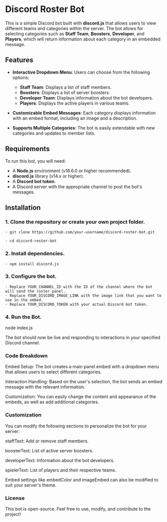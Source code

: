 # Discord Roster Bot

This is a simple Discord bot built with **discord.js** that allows users to view different teams and categories within the server. The bot allows for selecting categories such as **Staff Team**, **Boosters**, **Developer**, and **Players**, which will return information about each category in an embedded message.

## Features

- **Interactive Dropdown Menu**: Users can choose from the following options:
  - **Staff Team**: Displays a list of staff members.
  - **Boosters**: Displays a list of server boosters.
  - **Developer Team**: Displays information about the bot developers.
  - **Players**: Displays the active players in various teams.

- **Customizable Embed Messages**: Each category displays information with an embed format, including an image and a description.

- **Supports Multiple Categories**: The bot is easily extendable with new categories and updates to member lists.

## Requirements

To run this bot, you will need:

- A **Node.js** environment (v16.6.0 or higher recommended).
- **discord.js** library (v14.x or higher).
- A **Discord bot token**.
- A Discord server with the appropriate channel to post the bot's messages.

## Installation

### 1. Clone the repository or create your own project folder.

	· git clone https://github.com/your-username/discord-roster-bot.git

	· cd discord-roster-bot

### 2. Install dependencies.

	· npm install discord.js


### 3. Configure the bot.

	· Replace YOUR_CHANNEL_ID with the ID of the channel where the bot will send the roster panel.
	· Replace YOUR_DISCORD_IMAGE_LINK with the image link that you want to use in the embed.
	· Replace YOUR_DISCORD_TOKEN with your actual Discord bot token.

### 4. Run the Bot.

  node index.js

  
   

The bot should now be live and responding to interactions in your specified Discord channel.




### Code Breakdown

Embed Setup: The bot creates a main panel embed with a dropdown menu that allows users to select different categories.

Interaction Handling: Based on the user's selection, the bot sends an embed message with the relevant information.

Customization: You can easily change the content and appearance of the embeds, as well as add additional categories.




### Customization

You can modify the following sections to personalize the bot for your server:

staffText: Add or remove staff members.

boosterText: List of active server boosters.

developerText: Information about the bot developers.

spielerText: List of players and their respective teams.

Embed settings like embedColor and imageEmbed can also be modified to suit your server's theme.





### License

This bot is open-source. Feel free to use, modify, and contribute to the project!

